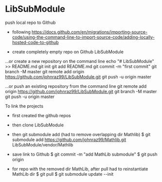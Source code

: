 # LibSubModule

push local repo to Github

- following https://docs.github.com/en/migrations/importing-source-code/using-the-command-line-to-import-source-code/adding-locally-hosted-code-to-github

- create completely empty repo on Github LibSubModule

…or create a new repository on the command line
echo "# LibSubModule" >> README.md
git init
git add README.md
git commit -m "first commit"
git branch -M master
git remote add origin https://github.com/johnraz99/LibSubModule.git
git push -u origin master

…or push an existing repository from the command line
git remote add origin https://github.com/johnraz99/LibSubModule.git
git branch -M master
git push -u origin master

To link the projects 
- first created the github repos
- then clone LibSubModule 
- then git submodule add (had to remove overlapping dir Mathlib)
$ git submodule add https://github.com/johnraz99/Mathlib.git LibSubModule/vendor/Mathlib
- save link to Github
$ git commit -m "add MathLib submodule"
$ git push origin

- for repo with the removed dir MathLib, after pull had to reinstantiate MathLib dir
$ git pull 
$ git submodule update --init